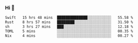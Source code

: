 ### Hi 👋

<!--START_SECTION:waka-->

```txt
Swift   15 hrs 48 mins  ██████████████░░░░░░░░░░░   55.58 %
Rust    8 hrs 57 mins   ████████░░░░░░░░░░░░░░░░░   31.50 %
sh      3 hrs 27 mins   ███░░░░░░░░░░░░░░░░░░░░░░   12.18 %
TOML    5 mins          ░░░░░░░░░░░░░░░░░░░░░░░░░   00.35 %
Nix     4 mins          ░░░░░░░░░░░░░░░░░░░░░░░░░   00.27 %
```

<!--END_SECTION:waka-->
